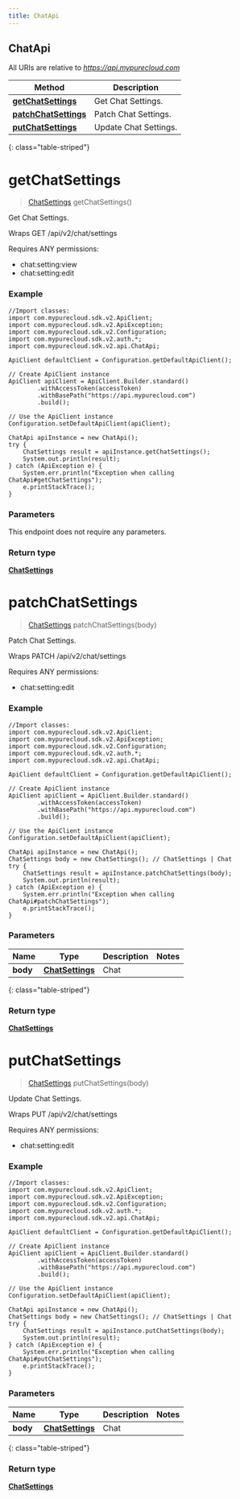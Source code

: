 ```yaml
---
title: ChatApi
---
```


## ChatApi

All URIs are relative to *https://api.mypurecloud.com*

| Method                                                | Description           |
| ----------------------------------------------------- | --------------------- |
| [**getChatSettings**](ChatApi.md#getChatSettings)     | Get Chat Settings.    |
| [**patchChatSettings**](ChatApi.md#patchChatSettings) | Patch Chat Settings.  |
| [**putChatSettings**](ChatApi.md#putChatSettings)     | Update Chat Settings. |

{: class="table-striped"}

<a name="getChatSettings"></a>

# **getChatSettings**

> [ChatSettings](ChatSettings.md) getChatSettings()

Get Chat Settings.

Wraps GET /api/v2/chat/settings

Requires ANY permissions:

- chat:setting:view
- chat:setting:edit

### Example

```{"language":"java"}
//Import classes:
import com.mypurecloud.sdk.v2.ApiClient;
import com.mypurecloud.sdk.v2.ApiException;
import com.mypurecloud.sdk.v2.Configuration;
import com.mypurecloud.sdk.v2.auth.*;
import com.mypurecloud.sdk.v2.api.ChatApi;

ApiClient defaultClient = Configuration.getDefaultApiClient();

// Create ApiClient instance
ApiClient apiClient = ApiClient.Builder.standard()
		.withAccessToken(accessToken)
		.withBasePath("https://api.mypurecloud.com")
		.build();

// Use the ApiClient instance
Configuration.setDefaultApiClient(apiClient);

ChatApi apiInstance = new ChatApi();
try {
    ChatSettings result = apiInstance.getChatSettings();
    System.out.println(result);
} catch (ApiException e) {
    System.err.println("Exception when calling ChatApi#getChatSettings");
    e.printStackTrace();
}
```

### Parameters

This endpoint does not require any parameters.

### Return type

[**ChatSettings**](ChatSettings.md)

<a name="patchChatSettings"></a>

# **patchChatSettings**

> [ChatSettings](ChatSettings.md) patchChatSettings(body)

Patch Chat Settings.

Wraps PATCH /api/v2/chat/settings

Requires ANY permissions:

- chat:setting:edit

### Example

```{"language":"java"}
//Import classes:
import com.mypurecloud.sdk.v2.ApiClient;
import com.mypurecloud.sdk.v2.ApiException;
import com.mypurecloud.sdk.v2.Configuration;
import com.mypurecloud.sdk.v2.auth.*;
import com.mypurecloud.sdk.v2.api.ChatApi;

ApiClient defaultClient = Configuration.getDefaultApiClient();

// Create ApiClient instance
ApiClient apiClient = ApiClient.Builder.standard()
		.withAccessToken(accessToken)
		.withBasePath("https://api.mypurecloud.com")
		.build();

// Use the ApiClient instance
Configuration.setDefaultApiClient(apiClient);

ChatApi apiInstance = new ChatApi();
ChatSettings body = new ChatSettings(); // ChatSettings | Chat
try {
    ChatSettings result = apiInstance.patchChatSettings(body);
    System.out.println(result);
} catch (ApiException e) {
    System.err.println("Exception when calling ChatApi#patchChatSettings");
    e.printStackTrace();
}
```

### Parameters

| Name     | Type                                | Description | Notes |
| -------- | ----------------------------------- | ----------- | ----- |
| **body** | [**ChatSettings**](ChatSettings.md) | Chat        |

{: class="table-striped"}

### Return type

[**ChatSettings**](ChatSettings.md)

<a name="putChatSettings"></a>

# **putChatSettings**

> [ChatSettings](ChatSettings.md) putChatSettings(body)

Update Chat Settings.

Wraps PUT /api/v2/chat/settings

Requires ANY permissions:

- chat:setting:edit

### Example

```{"language":"java"}
//Import classes:
import com.mypurecloud.sdk.v2.ApiClient;
import com.mypurecloud.sdk.v2.ApiException;
import com.mypurecloud.sdk.v2.Configuration;
import com.mypurecloud.sdk.v2.auth.*;
import com.mypurecloud.sdk.v2.api.ChatApi;

ApiClient defaultClient = Configuration.getDefaultApiClient();

// Create ApiClient instance
ApiClient apiClient = ApiClient.Builder.standard()
		.withAccessToken(accessToken)
		.withBasePath("https://api.mypurecloud.com")
		.build();

// Use the ApiClient instance
Configuration.setDefaultApiClient(apiClient);

ChatApi apiInstance = new ChatApi();
ChatSettings body = new ChatSettings(); // ChatSettings | Chat
try {
    ChatSettings result = apiInstance.putChatSettings(body);
    System.out.println(result);
} catch (ApiException e) {
    System.err.println("Exception when calling ChatApi#putChatSettings");
    e.printStackTrace();
}
```

### Parameters

| Name     | Type                                | Description | Notes |
| -------- | ----------------------------------- | ----------- | ----- |
| **body** | [**ChatSettings**](ChatSettings.md) | Chat        |

{: class="table-striped"}

### Return type

[**ChatSettings**](ChatSettings.md)
